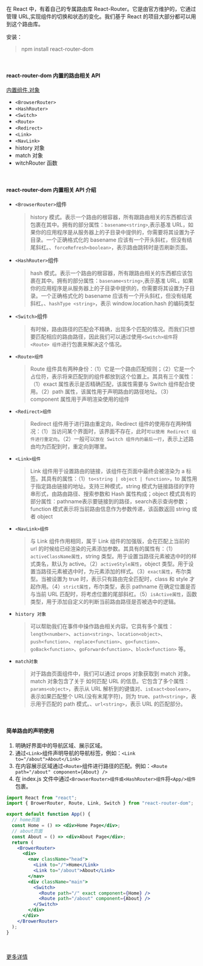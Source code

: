 在 React 中，有着自己的专属路由库 React-Router。它是由官方维护的，它通过管理 URL,实现组件的切换和状态的变化。我们基于 React 的项目大部分都可以用到这个路由库。

安装：

> npm install react-router-dom

&nbsp;

#### react-router-dom 内置的路由相关 API

[内置组件,对象]()

- `<BrowserRouter>`
- `<HashRouter>`
- `<Switch>`
- `<Route>`
- `<Redirect>`
- `<Link>`
- `<NavLink>`
- history 对象
- match 对象
- witchRouter 函数

&nbsp;

#### react-router-dom 内置相关 API 介绍

- `<BrowserRouter>`组件

  > history 模式。表示一个路由的根容器，所有跟路由相关的东西都应该包裹在其中。拥有的部分属性：`basename<string>`,表示基准 URL，如果你的应用程序是从服务器上的子目录中提供的，你需要将其设置为子目录。一个正确格式化的 basename 应该有一个开头斜杠，但没有结尾斜杠。、`forceRefresh<boolean>`，表示路由跳转时是否刷新页面。

- `<HashRouter>`组件

  > hash 模式。表示一个路由的根容器，所有跟路由相关的东西都应该包裹在其中。拥有的部分属性：`basename<string>`,表示基准 URL，如果你的应用程序是从服务器上的子目录中提供的，你需要将其设置为子目录。一个正确格式化的 basename 应该有一个开头斜杠，但没有结尾斜杠。、`hashType <string>`，表示 window.location.hash 的编码类型

- `<Switch>`组件

  > 有时候，路由路径的匹配会不精确，出现多个匹配的情况。而我们只想要匹配相应的路由路径，因此我们可以通过使用`<Switch>组件`将 `<Route> 组件`进行包裹来解决这个情况。

- `<Route>组件`

  > Route 组件具有两种身份：（1）它是一个路由匹配规则；（2）它是一个占位符，表示将来匹配到的组件都放到这个位置上。其具有三个属性：（1）exact 属性表示是否精确匹配，该属性需要与 Switch 组件配合使用。（2）path 属性，该属性用于声明路由的路径地址。（3）component 属性用于声明渲染使用的组件

- `<Redirect>组件`

  > Redirect 组件用于进行路由重定向，Redirect 组件的使用存在两种情况：（1）当访问某个界面时，该界面不存在，此时`可以使用 Redirect 组件进行重定向`。（2）一般可以`放在 Switch 组件内的最后一行`，表示上述路由均为匹配到时，重定向到哪里。

- `<Link>组件`

  > Link 组件用于设置路由的链接，该组件在页面中最终会被渲染为 a 标签。其具有的属性：（1）`to<string | object | function>`，to 属性用于指定路由链接的地址。支持三种模式，string 模式为链接路径的字符串形式，由路由路径、搜索参数和 Hash 属性构成；object 模式具有的部分属性：pathname<string>表示要链接到的路径，search<string>表示查询参数；function 模式表示将当前路由信息作为参数传递，该函数返回 string 或者 object

- `<NavLink>组件`

  > 与 Link 组件作用相同，属于 Link 组件的加强版，会在匹配上当前的 url 的时候给已经渲染的元素添加参数。其具有的属性有：（1）`activeClassName属性`，string 类型。用于设置当路径元素被选中时的样式类名，默认为 active。（2）`activeStyle属性`，object 类型。用于设置当路径元素被选中时，为元素添加的样式。（3）`exact属性`，布尔类型。当被设置为 true 时，表示只有路由完全匹配时，class 和 style 才起作用。（4）`strict属性`，布尔类型，表示 pathname 在确定位置是否与当前 URL 匹配时，将考虑位置的尾部斜杠。（5）`isActive属性`，函数类型，用于添加自定义的判断当前路由路径是否被选中的逻辑。

- `history 对象`

  > 可以帮助我们在事件中操作路由相关内容。它具有多个属性：`length<number>`、`action<string>`、`location<object>`、`push<function>`、`replace<function>`、`go<function>`、`goBack<function>`、`goForward<function>`、`block<function>` 等。

- `match对象`
  > 对于路由页面组件中，我们可以通过 props 对象获取到 match 对象。match 对象包含了关于 <Route path> 如何匹配 URL 的信息。它包含了多个属性：`params<object>`，表示从 URL 解析到的键值对、`isExact<boolean>`，表示如果匹配整个 URL(没有末尾字符)，则为 true、`path<string>`，表示用于匹配的 path 模式。、`url<string>`，表示 URL 的匹配部分。

&nbsp;

#### 简单路由的声明使用

1. 明确好界面中的导航区域、展示区域。
2. 通过`<Link>`组件声明导航的导航标签，例如：`<Link to="/about">About</Link>`
3. 在内容展示区域通过`<Route>`组件进行路径的匹配。例如：`<Route path="/about" component={About} />`
4. 在 index.js 文件中通过`<BrowserRouter>组件或<HashRouter>组件`将`<App/>组件`包裹。

```jsx
import React from "react";
import { BrowerRouter, Route, Link, Switch } from "react-router-dom";

export default function App() {
  // home页面
  const Home = () => <div>Home Page</div>;
  // about页面
  const About = () => <div>About Page</div>;
  return (
    <BrowerRouter>
      <div>
        <nav className="head">
          <Link to="/">Home</Link>
          <Link to="/about">About</Link>
        </nav>
        <div className="main">
          <Switch>
            <Route path="/" exact component={Home} />
            <Route path="/about" component={About} />
          </Switch>
        </div>
      </div>
    </BrowerRouter>
  );
}
```

&nbsp;

[更多详情](https://segmentfault.com/a/1190000039190541)
